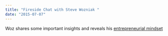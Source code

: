 ```yaml
---
title: "Fireside Chat with Steve Wozniak "
date: "2015-07-07"
---
```

Woz shares some important insights and reveals his [entrepreneurial mindset](http://www.afr.com/brand/boss/steve-wozniak-on-why-he-doesnt-have-an-apple-watch-20150603-ghfxwx)